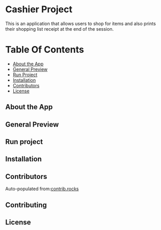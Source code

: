 # Cashier Project

This is an application that allows users to shop for items and also prints their shopping list receipt at the end of the session.

# Table Of Contents
* [About the App](#about-the-app)
* [General Preview](#general-preview)
* [Run Project](#run-project)
* [Installation](#installation)
* [Contributors](#contributors)
* [License](#license)

## About the App

## General Preview

## Run project

## Installation

## Contributors
Auto-populated from:[contrib.rocks](https://contrib.rocks)

## Contributing

## License
